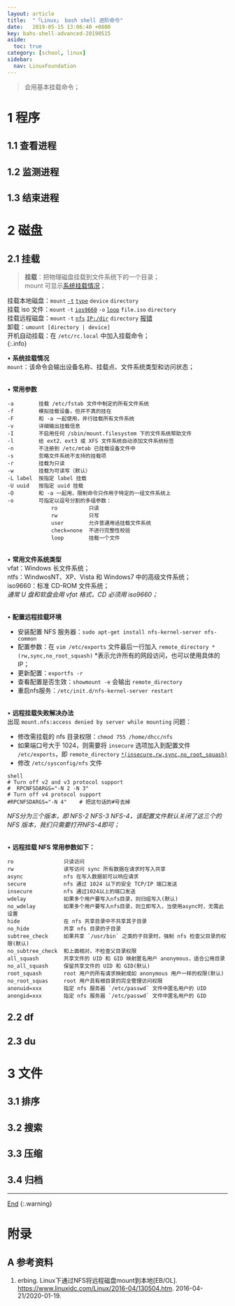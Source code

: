 ```yaml
---
layout: article
title:  "「Linux」 bash shell 进阶命令"
date:   2019-05-15 13:06:40 +0800
key: bahs-shell-advanced-20190515
aside:
  toc: true
category: [school, linux]
sidebar:
  nav: LinuxFoundation
---
```

<span id="head"></span>
>会用基本挂载命令；    

<!--more-->

# 1 程序
## 1.1 查看进程

## 1.2 监测进程

## 1.3 结束进程

# 2 磁盘
## 2.1 挂载
>**挂载**：把物理磁盘挂载到文件系统下的一个目录；     
mount 可显示[系统挂载情况](#mount_info)；  

挂载本地磁盘：`mount` [`-t`](#mount_help)  [`type`](#file_type) `device` `directory`        
挂载 iso 文件：`mount` `-t` [`ios9660`](#file_type) `-o` [`loop`](#loop) `file.iso` `directory`       
挂载远程磁盘：`mount` `-t` [`nfs`](#mount_help) [`IP:/dir`](#install_nfs) `directory` [报错](#nfs_error)       
卸载：`umount [directory | device]`     
开机自动挂载：在 `/etc/rc.local` 中加入挂载命令；    
{:.info}    



$\bullet$ **系统挂载情况**     
`mount`：该命令会输出设备名称、挂载点、文件系统类型和访问状态；     

<span id="mount_help"></span>     
$\bullet$ **常用参数**    
```
-a        挂载 /etc/fstab 文件中制定的所有文件系统
-f        模拟挂载设备，但并不真的挂在
-F        和 -a 一起使用，并行挂载所有文件系统
-v        详细输出挂载信息
-I        不启用任何 /sbin/mount.filesystem 下的文件系统帮助文件
-l        给 ext2、ext3 或 XFS 文件系统自动添加文件系统标签
-n        不注册到 /etc/mtab 已挂载设备文件中
-s        忽略文件系统不支持的挂载项
-r        挂载为只读
-w        挂载为可读写（默认）
-L label  按指定 label 挂载
-U uuid   按指定 uuid 挂载
-O        和 -a 一起用，限制命令只作用于特定的一组文件系统上
-o        可指定以逗号分割的多组参数：
              ro          只读
              rw          只写
              user        允许普通用话挂载文件系统
              check=none  不进行完整性校验
              loop        挂载一个文件
```    

<span id="file_type"></span>     
$\bullet$ **常用文件系统类型**    
vfat：Windows 长文件系统；    
ntfs：WindwosNT、XP、Vista 和 Windows7 中的高级文件系统；    
iso9660：标准 CD-ROM 文件系统；     
*通常 U 盘和软盘会用 vfat 格式，CD 必须用 iso9660；*    

<span id="install_nfs"></span>     
$\bullet$ **配置远程挂载环境**        
- 安装配置 NFS 服务器：`sudo apt-get install nfs-kernel-server nfs-common`      
- 配置参数：在 `vim /etc/exports` 文件最后一行加入 `remote_directory *(rw,sync,no_root_squash)` *表示允许所有的网段访问，也可以使用具体的IP；     
- 更新配置：`exportfs -r`   
- 查看配置是否生效：`showmount -e` 会输出 `remote_directory`    
- 重启nfs服务：`/etc/init.d/nfs-kernel-server restart`      

<span id="nfs_error"></span>          
$\bullet$ **远程挂载失败解决办法**     
出现 `mount.nfs:access denied by server while mounting` 问题：       
- 修改需挂载的 nfs 目录权限：`chmod 755 /home/dhcc/nfs`    
- 如果端口号大于 1024，则需要将 `insecure` 选项加入到配置文件 `/etc/exports`，即 `remote_directory`  [`*(insecure,rw,sync,no_root_squash)`](#nfs_help)      
- 修改 `/etc/sysconfig/nfs` 文件
```
shell
# Turn off v2 and v3 protocol support
#  RPCNFSDARGS="-N 2 -N 3"
# Turn off v4 protocol support
#RPCNFSDARGS="-N 4"    # 把这句话的#号去掉
```
*NFS分为三个版本，即 NFS-2 NFS-3 NFS-4，该配置文件默认关闭了这三个的 NFS 版本，我们只需要打开NFS-4即可；*    


<span id="nfs_help"></span>      
$\bullet$ **远程挂载 NFS 常用参数如下：**    

```
ro                只读访问
rw                读写访问 sync 所有数据在请求时写入共享
async             nfs 在写入数据前可以响应请求
secure            nfs 通过 1024 以下的安全 TCP/IP 端口发送
insecure          nfs 通过1024以上的端口发送
wdelay            如果多个用户要写入nfs目录，则归组写入(默认)
no_wdelay         如果多个用户要写入nfs目录，则立即写入，当使用async时，无需此设置
hide              在 nfs 共享目录中不共享其子目录
no_hide           共享 nfs 目录的子目录
subtree_check     如果共享 `/usr/bin` 之类的子目录时，强制 nfs 检查父目录的权限(默认)
no_subtree_check  和上面相对，不检查父目录权限
all_squash        共享文件的 UID 和 GID 映射匿名用户 anonymous，适合公用目录
no_all_squash     保留共享文件的 UID 和 GID(默认)
root_squash       root 用户的所有请求映射成如 anonymous 用户一样的权限(默认)
no_root_squas     root 用户具有根目录的完全管理访问权限
anonuid=xxx       指定 nfs 服务器 `/etc/passwd` 文件中匿名用户的 UID
anongid=xxx       指定 nfs 服务器 `/etc/passwd` 文件中匿名用户的 GID
```

## 2.2 df

## 2.3 du

# 3 文件
## 3.1 排序

## 3.2 搜索

## 3.3 压缩

## 3.4 归档

-------------------  
[End](#head)
{:.warning}  


# 附录
## A 参考资料
1. erbing. Linux下通过NFS将远程磁盘mount到本地[EB/OL]. <https://www.linuxidc.com/Linux/2016-04/130504.htm>. 2016-04-21/2020-01-19.    
